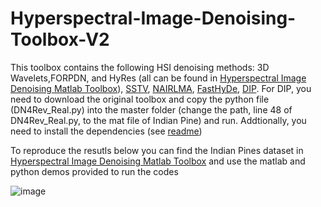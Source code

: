 # Hyperspectral-Image-Denoising-Toolbox-V2
This toolbox contains the following HSI denoising methods: 3D Wavelets,FORPDN, and HyRes (all can be found in
[Hyperspectral Image Denoising Matlab Toolbox](https://github.com/BehnoodRasti/Hyperspectral-Image-Denoising-Matlab-Toolbox)),
[SSTV](https://www.mathworks.com/matlabcentral/fileexchange/49145-mixed-noise-reduction),
[NAIRLMA](https://sites.google.com/site/rshewei/home),
[FastHyDe](https://github.com/LinaZhuang/FastHyDe_FastHyIn),
[DIP](https://github.com/DmitryUlyanov/deep-image-prior). For DIP, you need to download the original toolbox and copy the python file (DN4Rev_Real.py) into the master folder (change the path, line 48 of DN4Rev_Real.py, to the mat file of Indian Pine) and run. Addtionally, you need to install the dependencies (see [readme](https://github.com/DmitryUlyanov/deep-image-prior)) 

To reproduce the resutls below you can find the Indian Pines dataset in [Hyperspectral Image Denoising Matlab Toolbox](https://www.researchgate.net/publication/328027880_Hyperspectral_Image_Denoising_Matlab_Toolbox) and use the matlab and python demos provided to run the codes

![image](https://user-images.githubusercontent.com/61419984/123767477-c6c7b380-d8c7-11eb-9bd0-1fa3b746351a.png)

